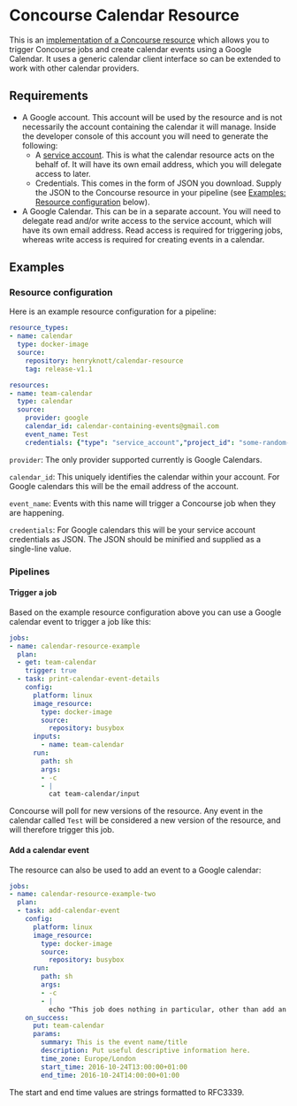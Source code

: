 # Concourse Calendar Resource

This is an [implementation of a Concourse resource](https://concourse.ci/implementing-resources.html) which allows you to trigger Concourse jobs and create calendar events using a Google Calendar. It uses a generic calendar client interface so can be extended to work with other calendar providers.

## Requirements

* A Google account. This account will be used by the resource and is not necessarily the account containing the calendar it will manage. Inside the developer console of this account you will need to generate the following:
    * A [service account](https://developers.google.com/identity/protocols/OAuth2ServiceAccount). This is what the calendar resource acts on the behalf of. It will have its own email address, which you will delegate access to later.
    * Credentials. This comes in the form of JSON you download. Supply the JSON to the Concourse resource in your pipeline (see [Examples: Resource configuration](#resource-configuration) below).
* A Google Calendar. This can be in a separate account. You will need to delegate read and/or write access to the service account, which will have its own email address. Read access is required for triggering jobs, whereas write access is required for creating events in a calendar.

## Examples

### Resource configuration

Here is an example resource configuration for a pipeline:

``` yaml
resource_types:
- name: calendar
  type: docker-image
  source:
    repository: henryknott/calendar-resource
    tag: release-v1.1

resources:
- name: team-calendar
  type: calendar
  source:
    provider: google
    calendar_id: calendar-containing-events@gmail.com
    event_name: Test
    credentials: {"type": "service_account","project_id": "some-random-145222","private_key_id": "REDACTED","private_key": "-----BEGIN PRIVATE KEY-----REDACTED-----END PRIVATE KEY-----\n","client_email": "calendar-dev@some-random-145222.iam.gserviceaccount.com","client_id": "REDACTED","auth_uri": "https://accounts.google.com/o/oauth2/auth","token_uri": "https://accounts.google.com/o/oauth2/token","auth_provider_x509_cert_url": "https://www.googleapis.com/oauth2/v1/certs","client_x509_cert_url": "https://www.googleapis.com/robot/v1/metadata/x509/calendar-dev%40some-random-145222.iam.gserviceaccount.com"}
```

`provider`: The only provider supported currently is Google Calendars.

`calendar_id`: This uniquely identifies the calendar within your account. For Google calendars this will be the email address of the account.

`event_name`: Events with this name will trigger a Concourse job when they are happening.

`credentials`: For Google calendars this will be your service account credentials as JSON. The JSON should be minified and supplied as a single-line value.

### Pipelines

#### Trigger a job

Based on the example resource configuration above you can use a Google calendar event to trigger a job like this:

``` yaml
jobs:
- name: calendar-resource-example
  plan:
  - get: team-calendar
    trigger: true
  - task: print-calendar-event-details
    config:
      platform: linux
      image_resource:
        type: docker-image
        source:
          repository: busybox
      inputs:
        - name: team-calendar
      run:
        path: sh
        args:
        - -c
        - |
          cat team-calendar/input
```

Concourse will poll for new versions of the resource. Any event in the calendar called `Test` will be considered a new version of the resource, and will therefore trigger this job.

#### Add a calendar event

The resource can also be used to add an event to a Google calendar:

``` yaml
jobs:
- name: calendar-resource-example-two
  plan:
  - task: add-calendar-event
    config:
      platform: linux
      image_resource:
        type: docker-image
        source:
          repository: busybox
      run:
        path: sh
        args:
        - -c
        - |
          echo "This job does nothing in particular, other than add an event to a Google calendar"
    on_success:
      put: team-calendar
      params:
        summary: This is the event name/title
        description: Put useful descriptive information here.
        time_zone: Europe/London
        start_time: 2016-10-24T13:00:00+01:00
        end_time: 2016-10-24T14:00:00+01:00
```

The start and end time values are strings formatted to RFC3339.

